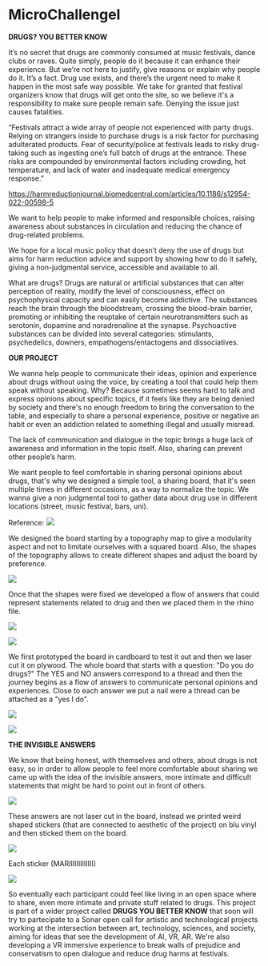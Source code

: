 # MicroChallengeI






**DRUGS? YOU BETTER KNOW**


It’s no secret that drugs are commonly consumed at music festivals, dance clubs or raves.
Quite simply, people do it because it can enhance their experience. But we’re not here to justify, give reasons or explain why people do it.  It’s a fact.
Drug use exists, and there’s the urgent need to make it happen in the most safe way possible.
We take for granted that festival organizers know that drugs will get onto the site, so we believe it's a responsibility to make sure people remain safe. Denying the issue just causes fatalities.

“Festivals attract a wide array of people not experienced with party drugs. Relying on strangers inside to purchase drugs is a risk factor for purchasing adulterated products. Fear of security/police at festivals leads to risky drug-taking such as ingesting one’s full batch of drugs at the entrance. These risks are compounded by environmental factors including crowding, hot temperature, and lack of water and inadequate medical emergency response.”

https://harmreductionjournal.biomedcentral.com/articles/10.1186/s12954-022-00598-5

We want to help people to make informed and responsible choices, raising awareness about substances in circulation and reducing the chance of drug-related problems.

We hope for a local music policy that doesn’t deny the use of drugs but aims for harm reduction advice and support by showing how to do it safely, giving a non-judgmental service, accessible and available to all.


What are drugs?
Drugs are natural or artificial substances that can alter perception of reality, modify the level of consciousness, effect on psychophysical capacity and can easily become addictive. The substances reach the brain through the bloodstream, crossing the blood-brain barrier, promoting or inhibiting the reuptake of certain neurotransmitters such as serotonin, dopamine and noradrenaline at the synapse.
 Psychoactive substances can be divided into several categories: stimulants, psychedelics, downers, empathogens/entactogens and dissociatives.










 **OUR PROJECT**

 We wanna help people to communicate their ideas, opinion and experience about drugs without using the voice, by creating a tool that could help them speak without speaking.
 Why? Because sometimes seems hard to talk and express opinions about specific topics,  if it feels like they are being denied by society and there's no enough freedom to bring the conversation to the table, and especially to share a personal experience, positive or negative an habit or even an addiction related to something illegal and usually misread.

 The lack of communication and dialogue in the topic brings a huge lack of awareness and information in the topic itself. Also, sharing can prevent other people’s harm.


 We want people to feel comfortable in sharing personal opinions about drugs, that's why we designed a simple tool, a sharing board, that it's seen multiple times in different occasions, as a way to normalize the topic. We wanna give a non judgmental tool to gather data about drug use in different locations (street, music festival, bars, uni).


 Reference:
 ![](images/data.jpg)





 We designed the board starting by a topography map to give a modularity aspect and not to limitate ourselves with a squared board. Also, the shapes of the topography allows to create different shapes and adjust the board by preference.

![](images/a.png)

Once that the shapes were fixed we developed a flow of answers that could represent statements related to drug and then we placed them in the rhino file.

![](images/d.png)

![](images/c.png)


We first prototyped the board in cardboard to test it out and then we laser cut it on plywood.
The whole board that starts with a question: "Do you do drugs?"
The YES and NO answers correspond to a thread and then the journey begins as a flow of answers to communicate personal opinions and experiences.
Close to each answer we put a nail were a thread can be attached as a "yes I do".

![](images/yes.jpg)

![](images/g.jpg)

**THE INVISIBLE ANSWERS**

We know that being honest, with themselves and others, about drugs is not easy, so in order to allow people to feel more comfortable about sharing we came up with the idea of the invisible answers, more intimate and difficult statements that might be hard to point out in front of others.

![](images/e.png)

These answers are not laser cut in the board, instead we printed weird shaped stickers (that are connected to aesthetic of the project) on blu vinyl and then sticked them on the board.

![](images/f.jpg)

Each sticker (MARIIIIIIIIIIIII)


![](images/phone.jpg)

So eventually each participant could feel like living in an open space where to share, even more intimate and private stuff related to drugs.
This project is part of a wider project called **DRUGS YOU BETTER KNOW** that soon will try to partecipate to a Sonar open call for artistic and technological projects working at the intersection between art, technology, sciences, and society, aiming for ideas that see the development of AI, VR, AR. We're also developing a VR immersive experience to break walls of prejudice and conservatism to open dialogue and reduce drug harms at festivals.
